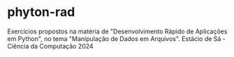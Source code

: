 # phyton-rad
 Exercícios propostos na matéria de "Desenvolvimento Rápido de Aplicações em Python", no tema "Manipulação de Dados em Arquivos". Estácio de Sá - Ciência da Computação 2024
